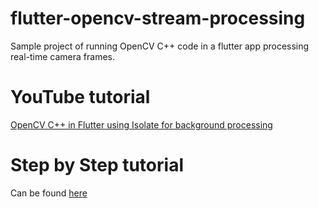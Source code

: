 # flutter-opencv-stream-processing
Sample project of running OpenCV C++ code in a flutter app processing real-time camera frames.

# YouTube tutorial
[OpenCV C++ in Flutter using Isolate for background processing](https://www.youtube.com/watch?v=wGH_KWpaAVM)

# Step by Step tutorial
Can be found [here](./tutorial.md)


